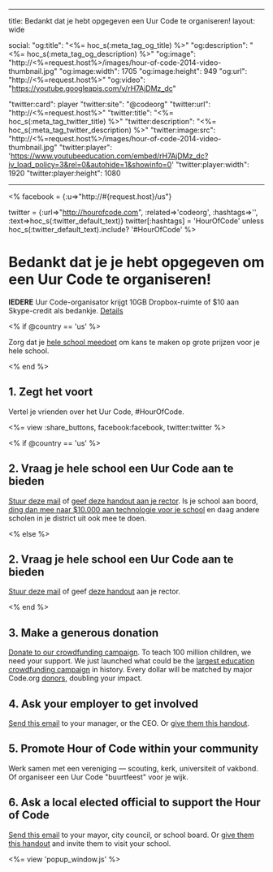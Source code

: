 * * *

title: Bedankt dat je hebt opgegeven een Uur Code te organiseren! layout: wide

social: "og:title": "<%= hoc_s(:meta_tag_og_title) %>" "og:description": "<%= hoc_s(:meta_tag_og_description) %>" "og:image": "http://<%=request.host%>/images/hour-of-code-2014-video-thumbnail.jpg" "og:image:width": 1705 "og:image:height": 949 "og:url": "http://<%=request.host%>" "og:video": "https://youtube.googleapis.com/v/rH7AjDMz_dc"

"twitter:card": player "twitter:site": "@codeorg" "twitter:url": "http://<%=request.host%>" "twitter:title": "<%= hoc_s(:meta_tag_twitter_title) %>" "twitter:description": "<%= hoc_s(:meta_tag_twitter_description) %>" "twitter:image:src": "http://<%=request.host%>/images/hour-of-code-2014-video-thumbnail.jpg" "twitter:player": 'https://www.youtubeeducation.com/embed/rH7AjDMz_dc?iv_load_policy=3&rel=0&autohide=1&showinfo=0' "twitter:player:width": 1920 "twitter:player:height": 1080

* * *

<% facebook = {:u=>"http://#{request.host}/us"}

twitter = {:url=>"http://hourofcode.com", :related=>'codeorg', :hashtags=>'', :text=>hoc_s(:twitter_default_text)} twitter[:hashtags] = 'HourOfCode' unless hoc_s(:twitter_default_text).include? '#HourOfCode' %>

# Bedankt dat je je hebt opgegeven om een Uur Code te organiseren!

**IEDERE** Uur Code-organisator krijgt 10GB Dropbox-ruimte of $10 aan Skype-credit als bedankje. [Details](/prizes)

<% if @country == 'us' %>

Zorg dat je [hele school meedoet](/us/prizes) om kans te maken op grote prijzen voor je hele school.

<% end %>

## 1. Zegt het voort

Vertel je vrienden over het Uur Code, #HourOfCode.

<%= view :share_buttons, facebook:facebook, twitter:twitter %>

<% if @country == 'us' %>

## 2. Vraag je hele school een Uur Code aan te bieden

[Stuur deze mail](/resources#email) of [geef deze handout aan je rector](/files/schools-handout.pdf). Is je school aan boord, [ding dan mee naar $10.000 aan technologie voor je school](/prizes) en daag andere scholen in je district uit ook mee te doen.

<% else %>

## 2. Vraag je hele school een Uur Code aan te bieden

[Stuur deze mail](/resources#email) of geef [deze handout](/files/schools-handout.pdf) aan je rector.

<% end %>

## 3. Make a generous donation

[Donate to our crowdfunding campaign](http://code.org/donate). To teach 100 million children, we need your support. We just launched what could be the [largest education crowdfunding campaign](http://code.org/donate) in history. Every dollar will be matched by major Code.org [donors](http://code.org/about/donors), doubling your impact.

## 4. Ask your employer to get involved

[Send this email](/resources#email) to your manager, or the CEO. Or [give them this handout](/resources/hoc-one-pager.pdf).

## 5. Promote Hour of Code within your community

Werk samen met een vereniging — scouting, kerk, universiteit of vakbond. Of organiseer een Uur Code "buurtfeest" voor je wijk.

## 6. Ask a local elected official to support the Hour of Code

[Send this email](/resources#politicians) to your mayor, city council, or school board. Or [give them this handout](/resources/hoc-one-pager.pdf) and invite them to visit your school.

<%= view 'popup_window.js' %>